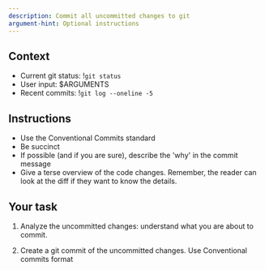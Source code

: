 ```yaml
---
description: Commit all uncommitted changes to git
argument-hint: Optional instructions
---
```


## Context

- Current git status: !`git status`
- User input: $ARGUMENTS
- Recent commits: !`git log --oneline -5`

## Instructions

- Use the Conventional Commits standard
- Be succinct
- If possible (and if you are sure), describe the 'why' in the commit message
- Give a terse overview of the code changes. Remember, the reader can look at the diff if they want to know the details.

## Your task

1. Analyze the uncommitted changes: understand what you are about to commit.

2. Create a git commit of the uncommitted changes. Use Conventional commits format
